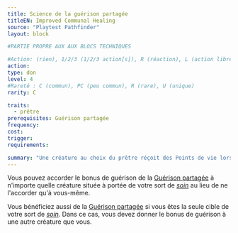 ```yaml
---
title: Science de la guérison partagée
titleEN: Improved Communal Healing
source: "Playtest Pathfinder"
layout: block

#PARTIE PROPRE AUX AUX BLOCS TECHNIQUES

#Action: (rien), 1/2/3 (1/2/3 action[s]), R (réaction), L (action libre)
action: 
type: don
level: 4
#Rareté : C (commun), PC (peu commun), R (rare), U (unique)
rarity: C

traits:
  - prêtre
prerequisites: Guérison partagée
frequency: 
cost:
trigger: 
requirements:

summary: "Une créature au choix du prêtre réçoit des Points de vie lorsqu'il soignant une autre créature."
---
```


Vous pouvez accorder le bonus de guérison de la [Guérison partagée](/donsclasse/guérison-partagée.html) à n'importe quelle créature située à portée de votre sort de [*soin*](/sorts/soin.html) au lieu de ne l'accorder qu'à vous-même.

Vous bénéficiez aussi de la [Guérison partagée](/donsclasse/guérison-partagée.html) si vous êtes la seule cible de votre sort de [*soin*](/sorts/soin.html). Dans ce cas, vous devez donner le bonus de guérison à une autre créature que vous.
